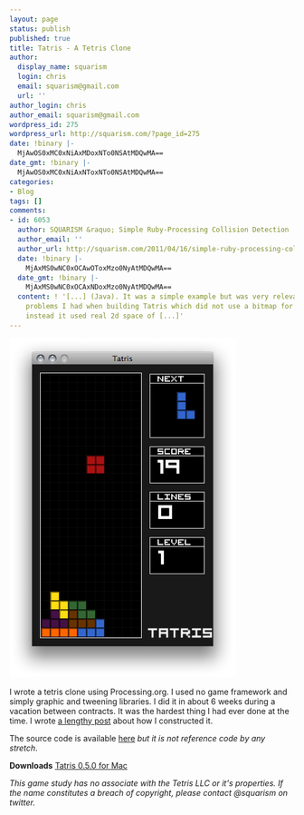 ```yaml
---
layout: page
status: publish
published: true
title: Tatris - A Tetris Clone
author:
  display_name: squarism
  login: chris
  email: squarism@gmail.com
  url: ''
author_login: chris
author_email: squarism@gmail.com
wordpress_id: 275
wordpress_url: http://squarism.com/?page_id=275
date: !binary |-
  MjAwOS0xMC0xNiAxMDoxNTo0NSAtMDQwMA==
date_gmt: !binary |-
  MjAwOS0xMC0xNiAxNToxNTo0NSAtMDQwMA==
categories:
- Blog
tags: []
comments:
- id: 6053
  author: SQUARISM &raquo; Simple Ruby-Processing Collision Detection
  author_email: ''
  author_url: http://squarism.com/2011/04/16/simple-ruby-processing-collision-detection/
  date: !binary |-
    MjAxMS0wNC0xOCAwOToxMzo0NyAtMDQwMA==
  date_gmt: !binary |-
    MjAxMS0wNC0xOCAxNDoxMzo0NyAtMDQwMA==
  content: ! '[...] (Java). It was a simple example but was very relevant to all the
    problems I had when building Tatris which did not use a bitmap for player position,
    instead it used real 2d space of [...]'
---
```

![](/uploads/2009/04/tatris_03.png)

<p>I wrote a tetris clone using Processing.org.  I used no game framework and simply graphic and tweening libraries.  I did it in about 6 weeks during a vacation between contracts.  It was the hardest thing I had ever done at the time.  I wrote <a href="http://squarism.com/2009/06/22/making-tatris/">a lengthy post</a> about how I constructed it.</p>

The source code is available [here](https://github.com/squarism/tatris) *but it is not reference code by any stretch*.

<p>
  <strong>Downloads</strong>
  <a href="https://www.dropbox.com/s/mgq0ph5s83o7zou/tatris-0.5.0-mac.zip?dl=0">Tatris 0.5.0 for Mac</a>
</p>

<p><em>This game study has no associate with the Tetris LLC or it's properties.  If the name constitutes a breach of copyright, please contact @squarism on twitter.</em></p>
